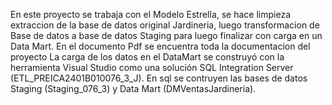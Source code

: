 En este proyecto se trabaja con el Modelo Estrella, se hace limpieza extraccion de la base de datos original Jardineria, luego transformacion de Base de datos a base de datos Staging para luego finalizar con carga en un Data Mart.
En el documento Pdf se encuentra toda la documentacion del proyecto
La carga de los datos en el DataMart se construyó con la herramienta Visual Studio como una solución SQL Integration Server (ETL_PREICA2401B010076_3_J).
En sql se contruyen las bases de datos Staging (Staging_076_3)  y Data Mart (DMVentasJardineria).
